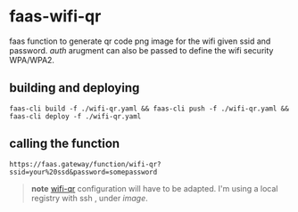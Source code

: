 # faas-wifi-qr

faas function to generate qr code png image for the wifi given ssid and password.
*auth* arugment can also be passed to define the wifi security WPA/WPA2.

## building and deploying

```faas-cli build -f ./wifi-qr.yaml && faas-cli push -f ./wifi-qr.yaml && faas-cli deploy -f ./wifi-qr.yaml```

## calling the function

```https://faas.gateway/function/wifi-qr?ssid=your%20ssd&password=somepassword```

> **note**
> [wifi-qr](./wifi-qr.yaml) configuration will have to be adapted.
> I'm using a local registry with ssh , under *image*.


